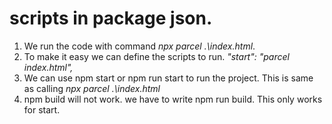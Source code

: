# scripts in package json.
1. We run the code with command *npx parcel .\index.html*.
2. To make it easy we can define the scripts to run. *"start": "parcel index.html",* 
3. We can use npm start or npm run start to run the project. This is same as calling *npx parcel .\index.html*
4. npm build will not work. we have to write npm run build. This only works for start.